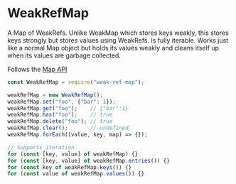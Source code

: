 # WeakRefMap
A Map of WeakRefs. Unlike WeakMap which stores keys weakly, this stores keys strongly but stores values using WeakRefs. Is fully iterable. Works just like a normal Map object but holds its values weakly and cleans itself up when its values are garbage collected.

Follows the [Map API](https://developer.mozilla.org/en-US/docs/Web/JavaScript/Reference/Global_Objects/Map)

```javascript
const WeakRefMap = require("weak-ref-map");

weakRefMap = new WeakRefMap();
weakRefMap.set("foo", {"bar": 1});
weakRefMap.get("foo");    // {"bar":1}
weakRefMap.has("foo");    // true
weakRefMap.delete("foo"); // true
weakRefMap.clear();       // undefined
weakRefMap.forEach((value, key, map) => {});

// Supports iteration
for (const [key, value] of weakRefMap) {}
for (const [key, value] of weakRefMap.entries()) {}
for (const key of weakRefMap.keys()) {}
for (const value of weakRefMap.values()) {}
```